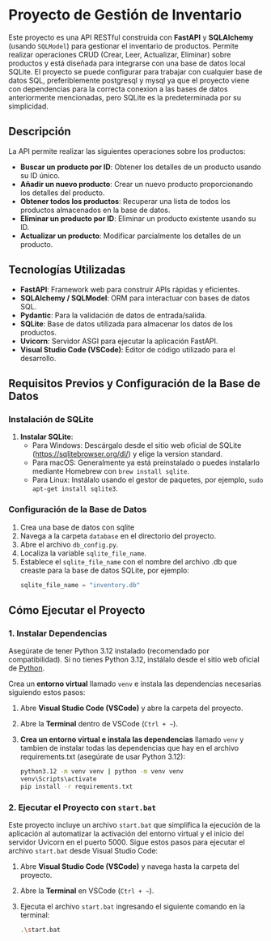 # Proyecto de Gestión de Inventario

Este proyecto es una API RESTful construida con **FastAPI** y **SQLAlchemy** (usando `SQLModel`) para gestionar el inventario de productos. Permite realizar operaciones CRUD (Crear, Leer, Actualizar, Eliminar) sobre productos y está diseñada para integrarse con una base de datos local SQLite. El proyecto se puede configurar para trabajar con cualquier base de datos SQL, preferiblemente postgresql y mysql ya que el proyecto viene con dependencias para la correcta conexion a las bases de datos anteriormente mencionadas, pero SQLite es la predeterminada por su simplicidad.

## Descripción

La API permite realizar las siguientes operaciones sobre los productos:

- **Buscar un producto por ID**: Obtener los detalles de un producto usando su ID único.
- **Añadir un nuevo producto**: Crear un nuevo producto proporcionando los detalles del producto.
- **Obtener todos los productos**: Recuperar una lista de todos los productos almacenados en la base de datos.
- **Eliminar un producto por ID**: Eliminar un producto existente usando su ID.
- **Actualizar un producto**: Modificar parcialmente los detalles de un producto.

## Tecnologías Utilizadas

- **FastAPI**: Framework web para construir APIs rápidas y eficientes.
- **SQLAlchemy / SQLModel**: ORM para interactuar con bases de datos SQL.
- **Pydantic**: Para la validación de datos de entrada/salida.
- **SQLite**: Base de datos utilizada para almacenar los datos de los productos.
- **Uvicorn**: Servidor ASGI para ejecutar la aplicación FastAPI.
- **Visual Studio Code (VSCode)**: Editor de código utilizado para el desarrollo.

## Requisitos Previos y Configuración de la Base de Datos

### Instalación de SQLite
1. **Instalar SQLite**:
   - Para Windows: Descárgalo desde el sitio web oficial de SQLite (https://sqlitebrowser.org/dl/) y elige la version standard.
   - Para macOS: Generalmente ya está preinstalado o puedes instalarlo mediante Homebrew con `brew install sqlite`.
   - Para Linux: Instálalo usando el gestor de paquetes, por ejemplo, `sudo apt-get install sqlite3`.

### Configuración de la Base de Datos
1. Crea una base de datos con sqlite
2. Navega a la carpeta `database` en el directorio del proyecto.
3. Abre el archivo `db_config.py`.
4. Localiza la variable `sqlite_file_name`.
5. Establece el `sqlite_file_name` con el nombre del archivo .db  que creaste para la base de datos SQLite, por ejemplo:
   ```python
   sqlite_file_name = "inventory.db"
   ```

## Cómo Ejecutar el Proyecto

### 1. Instalar Dependencias

Asegúrate de tener Python 3.12 instalado (recomendado por compatibilidad). Si no tienes Python 3.12, instálalo desde el sitio web oficial de [Python](https://www.python.org/downloads/release/python-3120/).

Crea un **entorno virtual** llamado `venv` e instala las dependencias necesarias siguiendo estos pasos:

1. Abre **Visual Studio Code (VSCode)** y abre la carpeta del proyecto.
2. Abre la **Terminal** dentro de VSCode (`Ctrl + ~`).
3. **Crea un entorno virtual e instala las dependencias** llamado `venv` y tambien de instalar todas las dependencias que hay en el archivo requirements.txt (asegúrate de usar Python 3.12):

   ```bash
   python3.12 -m venv venv | python -m venv venv
   venv\Scripts\activate
   pip install -r requirements.txt
   ```

### 2. Ejecutar el Proyecto con `start.bat`

Este proyecto incluye un archivo `start.bat` que simplifica la ejecución de la aplicación al automatizar la activación del entorno virtual y el inicio del servidor Uvicorn en el puerto 5000. Sigue estos pasos para ejecutar el archivo `start.bat` desde Visual Studio Code:

1. Abre **Visual Studio Code (VSCode)** y navega hasta la carpeta del proyecto.
2. Abre la **Terminal** en VSCode (`Ctrl + ~`).
3. Ejecuta el archivo `start.bat` ingresando el siguiente comando en la terminal:

   ```bash
   .\start.bat
   ```

